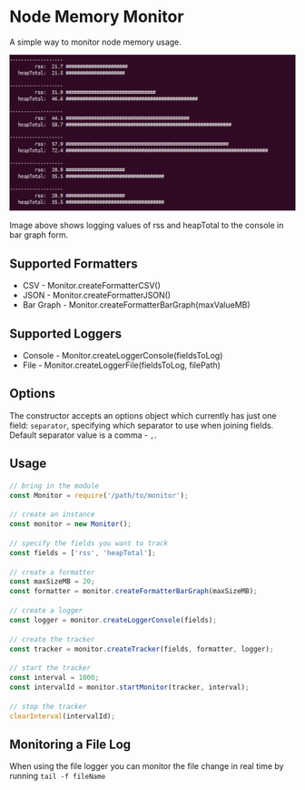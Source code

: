 # Node Memory Monitor

A simple way to monitor node memory usage.

![Logging Bar Graph to Console](https://github.com/BirdHighway/Node-Memory-Monitor/blob/master/images/console-log-example.png)

Image above shows logging values of rss and heapTotal to the console in bar graph form.

## Supported Formatters
* CSV - Monitor.createFormatterCSV()
* JSON - Monitor.createFormatterJSON()
* Bar Graph - Monitor.createFormatterBarGraph(maxValueMB)

## Supported Loggers
* Console - Monitor.createLoggerConsole(fieldsToLog)
* File - Monitor.createLoggerFile(fieldsToLog, filePath)

## Options

The constructor accepts an options object which currently has just one field: `separator`, specifying which separator to use when joining fields. Default separator value is a comma - `,`.

## Usage

```javascript
// bring in the module
const Monitor = require('/path/to/monitor');

// create an instance
const monitor = new Monitor();

// specify the fields you want to track
const fields = ['rss', 'heapTotal'];

// create a formatter
const maxSizeMB = 20;
const formatter = monitor.createFormatterBarGraph(maxSizeMB);

// create a logger
const logger = monitor.createLoggerConsole(fields);

// create the tracker
const tracker = monitor.createTracker(fields, formatter, logger);

// start the tracker
const interval = 1000;
const intervalId = monitor.startMonitor(tracker, interval);

// stop the tracker
clearInterval(intervalId);

```

## Monitoring a File Log
When using the file logger you can monitor the file change in real time by running `tail -f fileName`
